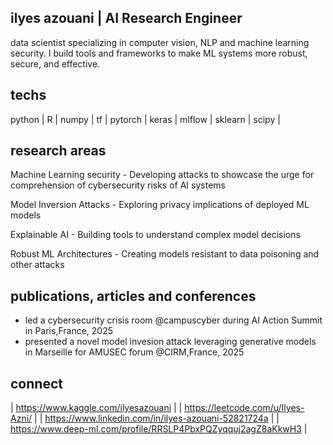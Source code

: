 ## ilyes azouani | AI Research Engineer

data scientist specializing in computer vision, NLP and machine learning security. I build tools and frameworks to make ML systems more robust, secure, and effective.

## techs

python | R | numpy | tf | pytorch | keras | mlflow | sklearn | scipy | 

## research areas

Machine Learning security - Developing attacks to showcase the urge for comprehension of cybersecurity risks of AI systems

Model Inversion Attacks - Exploring privacy implications of deployed ML models

Explainable AI - Building tools to understand complex model decisions

Robust ML Architectures - Creating models resistant to data poisoning and other attacks

## publications, articles and conferences

- led a cybersecurity crisis room @campuscyber during AI Action Summit in Paris,France, 2025
- presented a novel model invesion attack leveraging generative models in Marseille for AMUSEC forum @CIRM,France, 2025


## connect 

| https://www.kaggle.com/ilyesazouani |
| https://leetcode.com/u/Ilyes-Azni/  |
| https://www.linkedin.com/in/ilyes-azouani-52821724a |
| https://www.deep-ml.com/profile/RRSLP4PbxPQZyqquj2agZ8aKkwH3 |

